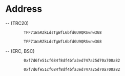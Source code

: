# Address
   
 -- (TRC20) 

            TFF71WaRZkLdsTgWfL6bfdGU9QRSvnw3G8
            
            TFF71WaRZkLdsTgWfL6bfdGU9QRSvnw3G8


 -- (ERC, BSC) 

            0xf7d6fe51cf684f8df4bfa3ed747a25d70a700a82
            
            0xf7d6fe51cf684f8df4bfa3ed747a25d70a700a82

            

